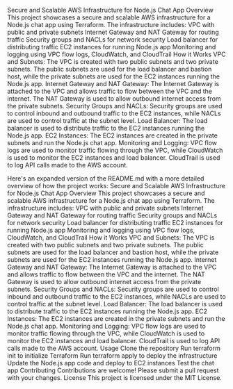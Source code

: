Secure and Scalable AWS Infrastructure for Node.js Chat App
Overview
This project showcases a secure and scalable AWS infrastructure for a Node.js chat app using Terraform. The infrastructure includes:
VPC with public and private subnets
Internet Gateway and NAT Gateway for routing traffic
Security groups and NACLs for network security
Load balancer for distributing traffic
EC2 instances for running Node.js app
Monitoring and logging using VPC flow logs, CloudWatch, and CloudTrail
How it Works
VPC and Subnets: The VPC is created with two public subnets and two private subnets. The public subnets are used for the load balancer and bastion host, while the private subnets are used for the EC2 instances running the Node.js app.
Internet Gateway and NAT Gateway: The Internet Gateway is attached to the VPC and allows traffic to flow between the VPC and the internet. The NAT Gateway is used to allow outbound internet access from the private subnets.
Security Groups and NACLs: Security groups are used to control inbound and outbound traffic to the EC2 instances, while NACLs are used to control traffic at the subnet level.
Load Balancer: The load balancer is used to distribute traffic to the EC2 instances running the Node.js app.
EC2 Instances: The EC2 instances are created in the private subnets and run the Node.js chat app.
Monitoring and Logging: VPC flow logs are used to monitor traffic flowing through the VPC, while CloudWatch is used to monitor the EC2 instances and load balancer. CloudTrail is used to log API calls made to the AWS account.

Here's an expanded version of the README.md with a more detailed overview of how the project works:
Secure and Scalable AWS Infrastructure for Node.js Chat App
Overview
This project showcases a secure and scalable AWS infrastructure for a Node.js chat app using Terraform. The infrastructure includes:
VPC with public and private subnets
Internet Gateway and NAT Gateway for routing traffic
Security groups and NACLs for network security
Load balancer for distributing traffic
EC2 instances for running Node.js app
Monitoring and logging using VPC flow logs, CloudWatch, and CloudTrail
How it Works
VPC and Subnets: The VPC is created with two public subnets and two private subnets. The public subnets are used for the load balancer and bastion host, while the private subnets are used for the EC2 instances running the Node.js app.
Internet Gateway and NAT Gateway: The Internet Gateway is attached to the VPC and allows traffic to flow between the VPC and the internet. The NAT Gateway is used to allow outbound internet access from the private subnets.
Security Groups and NACLs: Security groups are used to control inbound and outbound traffic to the EC2 instances, while NACLs are used to control traffic at the subnet level.
Load Balancer: The load balancer is used to distribute traffic to the EC2 instances running the Node.js app.
EC2 Instances: The EC2 instances are created in the private subnets and run the Node.js chat app.
Monitoring and Logging: VPC flow logs are used to monitor traffic flowing through the VPC, while CloudWatch is used to monitor the EC2 instances and load balancer. CloudTrail is used to log API calls made to the AWS account.
Usage
Clone the repository
Run terraform init to initialize Terraform
Run terraform apply to deploy the infrastructure
Update the Node.js app code and deploy to EC2 instances
Test the chat app
Contributing
Contributions are welcome! Please submit a pull request with your changes.
License
This project is licensed under the MIT License.
